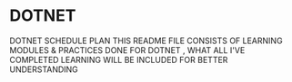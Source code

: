 # DOTNET
DOTNET SCHEDULE PLAN
THIS README FILE CONSISTS OF LEARNING MODULES & PRACTICES DONE FOR DOTNET , WHAT ALL I'VE COMPLETED LEARNING WILL BE INCLUDED FOR BETTER UNDERSTANDING
